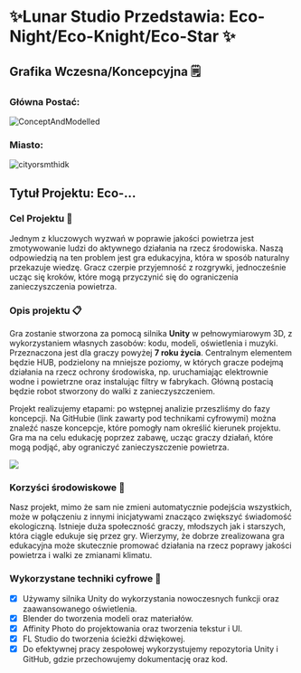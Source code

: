 
# ✨Lunar Studio Przedstawia: **Eco-Night/Eco-Knight/Eco-Star** ✨

## Grafika Wczesna/Koncepcyjna 🗒️

### Główna Postać:
![ConceptAndModelled](https://github.com/PolarDevTaken/-WIP-/assets/60744493/d0af7801-6108-4f32-859c-b65323bc3fe3)



### Miasto:
![cityorsmthidk](https://github.com/PolarDevTaken/-WIP-/assets/60744493/0ac89773-53d0-4c2c-9926-059a749b609d)




## Tytuł Projektu: **Eco-...** 

### Cel Projektu 🎯

Jednym z kluczowych wyzwań w poprawie jakości powietrza jest zmotywowanie ludzi do aktywnego działania na rzecz środowiska. Naszą odpowiedzią na ten problem jest gra edukacyjna, która w sposób naturalny przekazuje wiedzę. Gracz czerpie przyjemność z rozgrywki, jednocześnie ucząc się kroków, które mogą przyczynić się do ograniczenia zanieczyszczenia powietrza.

### Opis projektu 📋
Gra zostanie stworzona za pomocą silnika **Unity** w pełnowymiarowym 3D, z wykorzystaniem własnych zasobów: kodu, modeli, oświetlenia i muzyki. Przeznaczona jest dla graczy powyżej **7 roku życia**. Centralnym elementem będzie HUB, podzielony na mniejsze poziomy, w których gracze podejmą działania na rzecz ochrony środowiska, np. uruchamiając elektrownie wodne i powietrzne oraz instalując filtry w fabrykach. Główną postacią będzie robot stworzony do walki z zanieczyszczeniem.

Projekt realizujemy etapami: po wstępnej analizie przeszliśmy do fazy koncepcji. Na GitHubie (link zawarty pod technikami cyfrowymi) można znaleźć nasze koncepcje, które pomogły nam określić kierunek projektu. Gra ma na celu edukację poprzez zabawę, ucząc graczy działań, które mogą podjąć, aby ograniczyć zanieczyszczenie powietrza.

![](https://dotnet.microsoft.com/blob-assets/images/illustrations/unity/unity-engine-landscape-swimlane.png)
### Korzyści środowiskowe 🌱
Nasz projekt, mimo że sam nie zmieni automatycznie podejścia wszystkich, może w połączeniu z innymi inicjatywami znacząco zwiększyć świadomość ekologiczną. Istnieje duża społeczność graczy, młodszych jak i starszych, która ciągle edukuje się przez gry. Wierzymy, że dobrze zrealizowana gra edukacyjna może skutecznie promować działania na rzecz poprawy jakości powietrza i walki ze zmianami klimatu.



### Wykorzystane techniki cyfrowe 🤖
- [x] Używamy silnika Unity do wykorzystania nowoczesnych funkcji oraz zaawansowanego oświetlenia.
- [x] Blender do tworzenia modeli oraz materiałów.
- [x] Affinity Photo do projektowania oraz tworzenia tekstur i UI.
- [x] FL Studio do tworzenia ścieżki dźwiękowej.
- [x] Do efektywnej pracy zespołowej wykorzystujemy repozytoria Unity i GitHub, gdzie przechowujemy dokumentację oraz kod.
